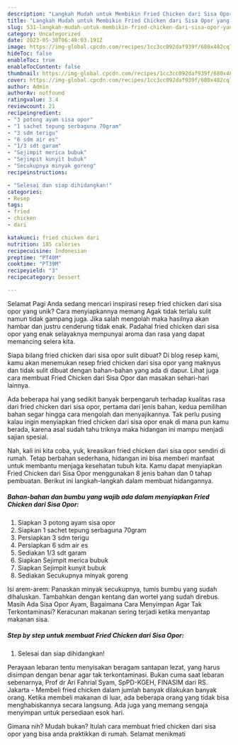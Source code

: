 ```yaml
---
description: "Langkah Mudah untuk Membikin Fried Chicken dari Sisa Opor yang Enak, Mantap"
title: "Langkah Mudah untuk Membikin Fried Chicken dari Sisa Opor yang Enak, Mantap"
slug: 531-langkah-mudah-untuk-membikin-fried-chicken-dari-sisa-opor-yang-enak-mantap
category: Uncategorized
date: 2023-05-30T06:48:03.191Z
image: https://img-global.cpcdn.com/recipes/1cc3cc092daf939f/680x482cq70/fried-chicken-dari-sisa-opor-foto-resep-utama.jpg
hideToc: false
enableToc: true
enableTocContent: false
thumbnail: https://img-global.cpcdn.com/recipes/1cc3cc092daf939f/680x482cq70/fried-chicken-dari-sisa-opor-foto-resep-utama.jpg
cover: https://img-global.cpcdn.com/recipes/1cc3cc092daf939f/680x482cq70/fried-chicken-dari-sisa-opor-foto-resep-utama.jpg
author: Admin
authorAv: notfound
ratingvalue: 3.4
reviewcount: 21
recipeingredient:
- "3 potong ayam sisa opor"
- "1 sachet tepung serbaguna 70gram"
- "3 sdm terigu"
- "6 sdm air es"
- "1/3 sdt garam"
- "Sejimpit merica bubuk"
- "Sejimpit kunyit bubuk"
- "Secukupnya minyak goreng"
recipeinstructions:

- "Selesai dan siap dihidangkan!"
categories:
- Resep
tags:
- fried
- chicken
- dari

katakunci: fried chicken dari 
nutrition: 185 calories
recipecuisine: Indonesian
preptime: "PT40M"
cooktime: "PT39M"
recipeyield: "3"
recipecategory: Dessert

---
```



Selamat Pagi Anda sedang mencari inspirasi resep fried chicken dari sisa opor yang unik? Cara menyiapkannya memang Agak tidak terlalu sulit namun tidak gampang juga. Jika salah mengolah maka hasilnya akan hambar dan justru cenderung tidak enak. Padahal fried chicken dari sisa opor yang enak selayaknya mempunyai aroma dan rasa yang dapat memancing selera kita.


Siapa bilang fried chicken dari sisa opor sulit dibuat? Di blog resep kami, kamu akan menemukan resep fried chicken dari sisa opor yang maknyus dan tidak sulit dibuat dengan bahan-bahan yang ada di dapur. Lihat juga cara membuat Fried Chicken dari Sisa Opor dan masakan sehari-hari lainnya.

Ada beberapa hal yang sedikit banyak berpengaruh terhadap kualitas rasa dari fried chicken dari sisa opor, pertama dari jenis bahan, kedua pemilihan bahan segar hingga cara mengolah dan menyajikannya. Tak perlu pusing kalau ingin menyiapkan fried chicken dari sisa opor enak di mana pun kamu berada, karena asal sudah tahu triknya maka hidangan ini mampu menjadi sajian spesial.


Nah, kali ini kita coba, yuk, kreasikan fried chicken dari sisa opor sendiri di rumah. Tetap berbahan sederhana, hidangan ini bisa memberi manfaat untuk membantu menjaga kesehatan tubuh kita. Kamu dapat menyiapkan Fried Chicken dari Sisa Opor menggunakan 8 jenis bahan dan 0 tahap pembuatan. Berikut ini langkah-langkah dalam membuat hidangannya.

<!--inarticleads1-->

##### Bahan-bahan dan bumbu yang wajib ada dalam menyiapkan Fried Chicken dari Sisa Opor:

1. Siapkan 3 potong ayam sisa opor
1. Siapkan 1 sachet tepung serbaguna 70gram
1. Persiapkan 3 sdm terigu
1. Persiapkan 6 sdm air es
1. Sediakan 1/3 sdt garam
1. Siapkan Sejimpit merica bubuk
1. Siapkan Sejimpit kunyit bubuk
1. Sediakan Secukupnya minyak goreng


Isi arem-arem: Panaskan minyak secukupnya, tumis bumbu yang sudah dihaluskan. Tambahkan dengan kentang dan wortel yang sudah direbus. Masih Ada Sisa Opor Ayam, Bagaimana Cara Menyimpan Agar Tak Terkontaminasi? Keracunan makanan sering terjadi ketika menyantap makanan sisa. 

<!--inarticleads2-->

##### Step by step untuk membuat Fried Chicken dari Sisa Opor:


1. Selesai dan siap dihidangkan!

Perayaan lebaran tentu menyisakan beragam santapan lezat, yang harus disimpan dengan benar agar tak terkontaminasi. Bukan cuma saat lebaran sebenarnya, Prof dr Ari Fahrial Syam, SpPD-KGEH, FINASIM dari RS. Jakarta - Membeli fried chicken dalam jumlah banyak dilakukan banyak orang. Ketika membeli makanan di luar, ada beberapa orang yang tidak bisa menghabiskannya secara langsung. Ada juga yang memang sengaja menyimpan untuk persediaan esok hari. 

Gimana nih? Mudah bukan? Itulah cara membuat fried chicken dari sisa opor yang bisa anda praktikkan di rumah. Selamat menikmati
